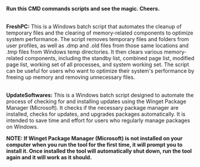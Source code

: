 **Run this CMD commands scripts and see the magic. Cheers.**<br><br>



**FreshPC:** This is a Windows batch script that automates the cleanup of temporary files and the clearing of memory-related components to optimize system performance. The script removes temporary files and folders from user profiles, as well as .dmp and .old files from those same locations and .tmp files from Windows temp directories. It then clears various memory-related components, including the standby list, combined page list, modified page list, working set of all processes, and system working set. The script can be useful for users who want to optimize their system's performance by freeing up memory and removing unnecessary files.<br><br>



**UpdateSoftwares:** This is a Windows batch script designed to automate the process of checking for and installing updates using the Winget Package Manager (Microsoft). It checks if the necessary package manager are installed, checks for updates, and upgrades packages automatically. It is intended to save time and effort for users who regularly manage packages on Windows.

**NOTE: If Winget Package Manager (Microsoft) is not installed on your computer when you run the tool for the first time, it will prompt you to install it. Once installed the tool will automatically shut down, run the tool again and it will work as it should.**
